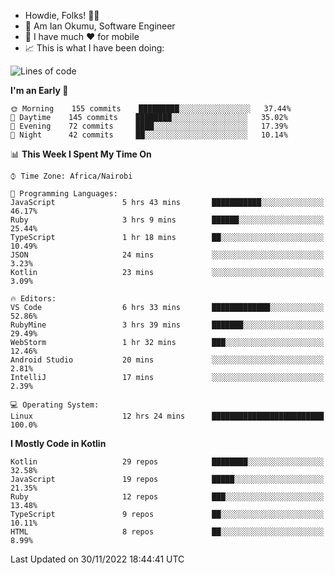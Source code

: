 
* Howdie, Folks! 👋🤓
* 🤪 Am Ian Okumu, Software Engineer
* 📱 I have much ❤️ for mobile
* 📈 This is what I have been doing:
  
<!-- <a href="https://otsembo.github.io/OtsemboPortfolio/" style="margin-right:.5%; margin-top=.5%;">
  <img align="center" src="https://github-readme-stats.vercel.app/api/top-langs/?username=otsembo&layout=compact" />
</a> -->

<!--START_SECTION:waka-->
![Lines of code](https://img.shields.io/badge/From%20Hello%20World%20I%27ve%20Written-792%20Thousand%20lines%20of%20code-blue)

**I'm an Early 🐤** 

```text
🌞 Morning    155 commits    █████████░░░░░░░░░░░░░░░░   37.44% 
🌆 Daytime    145 commits    ████████░░░░░░░░░░░░░░░░░   35.02% 
🌃 Evening    72 commits     ████░░░░░░░░░░░░░░░░░░░░░   17.39% 
🌙 Night      42 commits     ██░░░░░░░░░░░░░░░░░░░░░░░   10.14%

```


📊 **This Week I Spent My Time On** 

```text
⌚︎ Time Zone: Africa/Nairobi

💬 Programming Languages: 
JavaScript               5 hrs 43 mins       ███████████░░░░░░░░░░░░░░   46.17% 
Ruby                     3 hrs 9 mins        ██████░░░░░░░░░░░░░░░░░░░   25.44% 
TypeScript               1 hr 18 mins        ██░░░░░░░░░░░░░░░░░░░░░░░   10.49% 
JSON                     24 mins             ░░░░░░░░░░░░░░░░░░░░░░░░░   3.23% 
Kotlin                   23 mins             ░░░░░░░░░░░░░░░░░░░░░░░░░   3.09%

🔥 Editors: 
VS Code                  6 hrs 33 mins       █████████████░░░░░░░░░░░░   52.86% 
RubyMine                 3 hrs 39 mins       ███████░░░░░░░░░░░░░░░░░░   29.49% 
WebStorm                 1 hr 32 mins        ███░░░░░░░░░░░░░░░░░░░░░░   12.46% 
Android Studio           20 mins             ░░░░░░░░░░░░░░░░░░░░░░░░░   2.81% 
IntelliJ                 17 mins             ░░░░░░░░░░░░░░░░░░░░░░░░░   2.39%

💻 Operating System: 
Linux                    12 hrs 24 mins      █████████████████████████   100.0%

```

**I Mostly Code in Kotlin** 

```text
Kotlin                   29 repos            ████████░░░░░░░░░░░░░░░░░   32.58% 
JavaScript               19 repos            █████░░░░░░░░░░░░░░░░░░░░   21.35% 
Ruby                     12 repos            ███░░░░░░░░░░░░░░░░░░░░░░   13.48% 
TypeScript               9 repos             ██░░░░░░░░░░░░░░░░░░░░░░░   10.11% 
HTML                     8 repos             ██░░░░░░░░░░░░░░░░░░░░░░░   8.99%

```



 Last Updated on 30/11/2022 18:44:41 UTC
<!--END_SECTION:waka-->

<br />
<br />
<br />
<br />
<br />
  
  </div>
<!---
otsembo/otsembo is a ✨ special ✨ repository because its `README.md` (this file) appears on your GitHub profile.
You can click the Preview link to take a look at your changes.
--->
